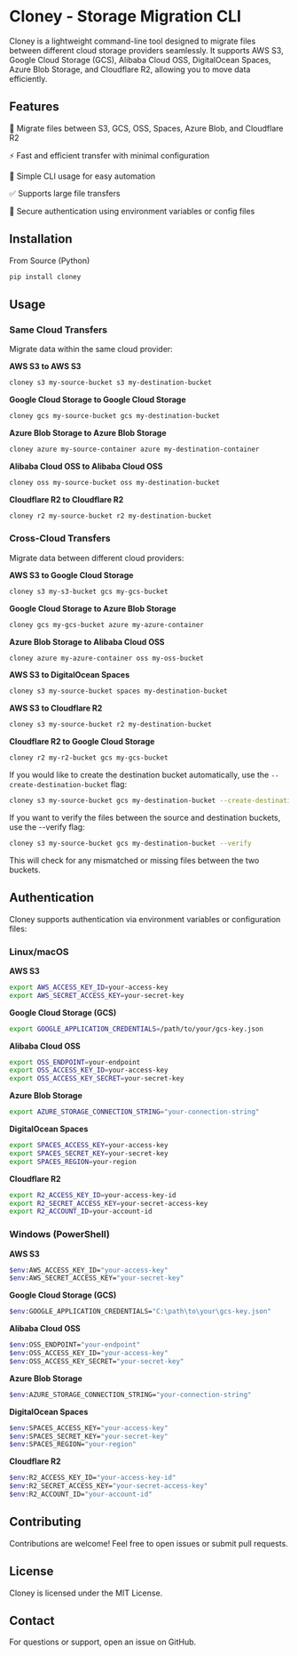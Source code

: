 # Cloney - Storage Migration CLI

Cloney is a lightweight command-line tool designed to migrate files between different cloud storage providers seamlessly. It supports AWS S3, Google Cloud Storage (GCS), Alibaba Cloud OSS, DigitalOcean Spaces, Azure Blob Storage, and Cloudflare R2, allowing you to move data efficiently.

## Features

🔄 Migrate files between S3, GCS, OSS, Spaces, Azure Blob, and Cloudflare R2

⚡ Fast and efficient transfer with minimal configuration

🔧 Simple CLI usage for easy automation

✅ Supports large file transfers

🔐 Secure authentication using environment variables or config files

## Installation

From Source (Python)

```sh
pip install cloney
```

## Usage

### Same Cloud Transfers

Migrate data within the same cloud provider:

**AWS S3 to AWS S3**

```sh
cloney s3 my-source-bucket s3 my-destination-bucket
```

**Google Cloud Storage to Google Cloud Storage**

```sh
cloney gcs my-source-bucket gcs my-destination-bucket
```

**Azure Blob Storage to Azure Blob Storage**

```sh
cloney azure my-source-container azure my-destination-container
```

**Alibaba Cloud OSS to Alibaba Cloud OSS**

```sh
cloney oss my-source-bucket oss my-destination-bucket
```

**Cloudflare R2 to Cloudflare R2**

```sh
cloney r2 my-source-bucket r2 my-destination-bucket
```


### Cross-Cloud Transfers

Migrate data between different cloud providers:

**AWS S3 to Google Cloud Storage**

```sh
cloney s3 my-s3-bucket gcs my-gcs-bucket
```

**Google Cloud Storage to Azure Blob Storage**

```sh
cloney gcs my-gcs-bucket azure my-azure-container
```

**Azure Blob Storage to Alibaba Cloud OSS**

```sh
cloney azure my-azure-container oss my-oss-bucket
```

**AWS S3 to DigitalOcean Spaces**

```sh
cloney s3 my-source-bucket spaces my-destination-bucket
```

**AWS S3 to Cloudflare R2**

```sh
cloney s3 my-source-bucket r2 my-destination-bucket
```

**Cloudflare R2 to Google Cloud Storage**

```sh
cloney r2 my-r2-bucket gcs my-gcs-bucket
```


If you would like to create the destination bucket automatically, use the `--create-destination-bucket` flag:

```sh
cloney s3 my-source-bucket gcs my-destination-bucket --create-destination-bucket
```

If you want to verify the files between the source and destination buckets, use the --verify flag:

```sh
cloney s3 my-source-bucket gcs my-destination-bucket --verify
```
This will check for any mismatched or missing files between the two buckets.

## Authentication

Cloney supports authentication via environment variables or configuration files:

### Linux/macOS

**AWS S3**

```sh
export AWS_ACCESS_KEY_ID=your-access-key
export AWS_SECRET_ACCESS_KEY=your-secret-key
```

**Google Cloud Storage (GCS)**

```sh
export GOOGLE_APPLICATION_CREDENTIALS=/path/to/your/gcs-key.json
```

**Alibaba Cloud OSS**

```sh
export OSS_ENDPOINT=your-endpoint
export OSS_ACCESS_KEY_ID=your-access-key
export OSS_ACCESS_KEY_SECRET=your-secret-key
```

**Azure Blob Storage**

```sh
export AZURE_STORAGE_CONNECTION_STRING="your-connection-string"
```
**DigitalOcean Spaces**

```sh
export SPACES_ACCESS_KEY=your-access-key
export SPACES_SECRET_KEY=your-secret-key
export SPACES_REGION=your-region
```

**Cloudflare R2**

```sh
export R2_ACCESS_KEY_ID=your-access-key-id
export R2_SECRET_ACCESS_KEY=your-secret-access-key
export R2_ACCOUNT_ID=your-account-id
```

### Windows (PowerShell)

**AWS S3**

```sh
$env:AWS_ACCESS_KEY_ID="your-access-key"
$env:AWS_SECRET_ACCESS_KEY="your-secret-key"
```

**Google Cloud Storage (GCS)**

```sh
$env:GOOGLE_APPLICATION_CREDENTIALS="C:\path\to\your\gcs-key.json"
```

**Alibaba Cloud OSS**

```sh
$env:OSS_ENDPOINT="your-endpoint"
$env:OSS_ACCESS_KEY_ID="your-access-key"
$env:OSS_ACCESS_KEY_SECRET="your-secret-key"
```

**Azure Blob Storage**

```sh
$env:AZURE_STORAGE_CONNECTION_STRING="your-connection-string"
```

**DigitalOcean Spaces**

```sh
$env:SPACES_ACCESS_KEY="your-access-key"
$env:SPACES_SECRET_KEY="your-secret-key"
$env:SPACES_REGION="your-region"
```

**Cloudflare R2**

```sh
$env:R2_ACCESS_KEY_ID="your-access-key-id"
$env:R2_SECRET_ACCESS_KEY="your-secret-access-key"
$env:R2_ACCOUNT_ID="your-account-id"
```

## Contributing

Contributions are welcome! Feel free to open issues or submit pull requests.

## License

Cloney is licensed under the MIT License.

## Contact

For questions or support, open an issue on GitHub.
